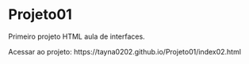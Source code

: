 # Projeto01
<p> Primeiro projeto HTML aula de interfaces.
<p> Acessar ao projeto: https://tayna0202.github.io/Projeto01/index02.html
